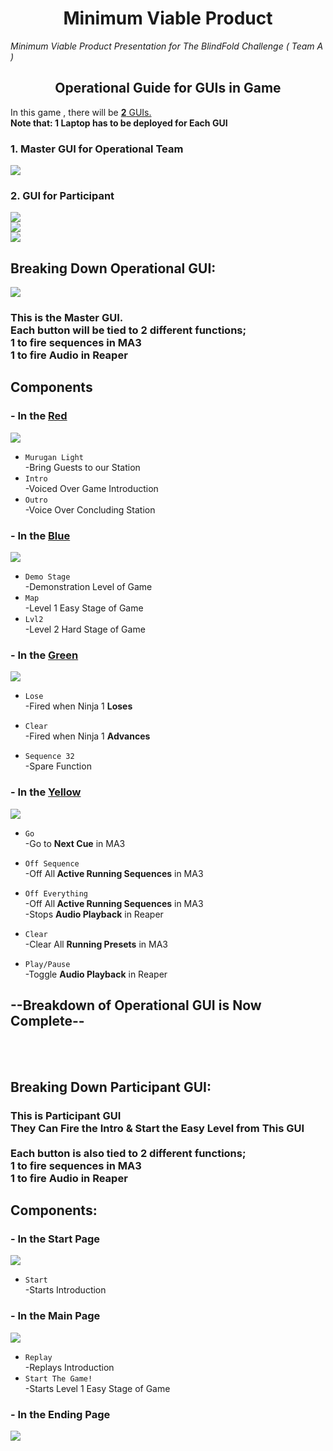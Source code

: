 <h1 align="center">
  Minimum Viable Product 
</h1>

<p align="center">

 <i align="center">Minimum Viable Product Presentation for The BlindFold Challenge ( Team A ) </i>
</p>

<h2 align="center">
  Operational Guide for GUIs in Game
</h2>
In this game , there will be <u><b>2</b> GUIs.</u><br>
<b>Note that: 1 Laptop has to be deployed for Each GUI</b>
<h3>1. Master GUI for Operational Team <br></h3>
<img src="../diagrams/Master_GUI.png" > <br>
<h3>2. GUI for Participant<br></h3>
<img src="../diagrams/PlayerGUI_Start.png" > <br>
<img src="../diagrams/pgui_main.png" > <br>
<img src="../diagrams/pgui_end.png" > <br>

## Breaking Down Operational GUI:
<img src="../diagrams/Master_GUI_Annotated.png">

### This is the Master GUI.<br> Each button will be tied to 2 different functions;<br> 1 to fire sequences in MA3<br> 1 to fire Audio in Reaper
## Components
### - In the <u>Red</u>
<img src="../diagrams/Mgui-red.png"></img>
- `Murugan Light`<br>
-Bring Guests to our Station
- `Intro` <br>
-Voiced Over Game Introduction
- `Outro` <br> 
-Voice Over Concluding Station

### - In the <u>Blue</u>
<img src="../diagrams/Mgui_blue.png"></img>
- `Demo Stage`<br>
-Demonstration Level of Game
- `Map`<br>
 -Level 1 Easy Stage of Game
- `Lvl2`<br>
 -Level 2 Hard Stage of Game

### - In the <u>Green</u>
<img src="../diagrams/Mgui_green.png"></img>
- `Lose`<br>
-Fired when Ninja 1 <b>Loses</b>

- `Clear`<br>
-Fired when Ninja 1 <b>Advances</b>


- `Sequence 32`<br>
-Spare Function

### - In the <u>Yellow</u>
<img src="../diagrams/Mgui_yellow.png"></img>
- `Go`<br>
-Go to <b>Next Cue</b> in MA3

- `Off Sequence`<br>
-Off All<b> Active Running Sequences</b> in MA3

- `Off Everything`<br>
-Off All<b> Active Running Sequences</b> in MA3<br>
-Stops <b>Audio Playback</b> in Reaper

- `Clear`<br>
-Clear All <b>Running Presets</b> in MA3


- `Play/Pause`<br>
-Toggle <b>Audio Playback</b> in Reaper

## --Breakdown of Operational GUI is Now Complete--
<br>
<br>

## Breaking Down Participant GUI:
### This is Participant GUI<br> They Can Fire the Intro & Start the Easy Level from This GUI<br><br>Each button is also tied to 2 different functions;<br> 1 to fire sequences in MA3<br> 1 to fire Audio in Reaper
## Components:

### - In the Start Page
<img src = "../diagrams/PlayerGUI_Start.png"></img>
- `Start`<br>
-Starts Introduction 

### - In the Main Page
<img src = "../diagrams/pgui_main.png"></img>
- `Replay`<br>
-Replays Introduction
- `Start The Game!`<br>
-Starts Level 1 Easy Stage of Game

### - In the Ending Page
<img src = "../diagrams/pgui_end.png"></img>



